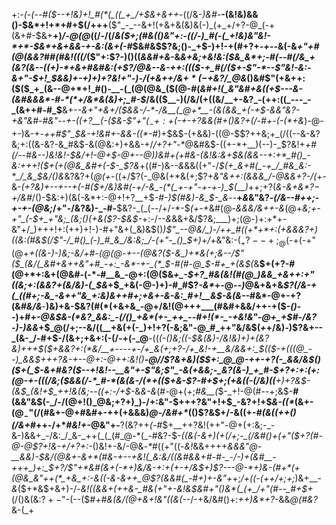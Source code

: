 +:-*(_-(_--#(*_$--+!&)+!_#(*(_((_+_/+$&+&++_-((/&-_)&#-___-(&!&)&&()-$&*+!+*+#+$(/+++__($"_-_--&+!(+&+&(&)&(-)_(+_+/+?-@_(-+(&+#-$&+__+)_/-@(@_$($(/-/(/_&($+;(#&(()&"+:-((/-)_#(-(_+!&)&"&!-*+*-$&*+&+&&-+-&:(&+(-#_$&#&$$?&;()-_+$-)+!-+(#+?+_-+--_&(-&_+"+#(@(&&?_#_#(#&!(((/_($"+:$?-)()((_&&#+&_-&*&+&;+_&!&:($&_&*+;-#(--#(/&_+(&?(&--((+)-*+&+#&#&:(+$?_/_@&--&-++:($($($-+_#(/($+-$"-*--$"&!-_&:-&+"-$+!_$&&_)+-+)_+_)+?&!+"-)-/(+&++/&$+*(-+$&?_/_@&*()&#$"(+&++:($($_+_(&--@+*+!_#()-__-(_(@(@&_($(@-#(*&#+!(_&"&#+&(*_(+$---&-(&#&&&*-#-*(*+/&*&(&)+;_#-$_/&(($__-)(/&/(+((&/__+-&?_-(++:((_---_-_(&++#-#_$__&+-*-&+"+&+/($&&-/-*-/&__(_@+*__-(&(&&_+(-+$-&&"&?-+&"&#-#&"--+-((+?__(-($&-$"+"($_-+:+$(-_+_-+?&&(#+_()&?+_(/-#+*_-(-(*+&_)-@-+-)&-+_-++#$"_$&-+!&#+-&&-((*-#_)+$&$-(+&&)-((@-$$?++&;+_(/((--&-&?&;+:((&-&?-&_#&$-&(@&:+)+&&-+/_/+?+"-*_@&#&$-((+-*+__)(--)-_$?&!+*+#(/_--#&--)&!&!-$&/+!-@+$-@+--@_)_)&#+(+#&-_(&!&:_&+$&(&&--+:+*_#()_-&:+++!($+(+(_@&_&#+(-$-_$?&*+((#-)&--_&_&&((+"-/_$(+_&+#(_-+_/_#&_&:-*_/_&_$&/()&_&?&?+(_@(+-_((+/$?(-_@&(+*&(+;$?+*&"&++:(&&&_/-@&&+?-/(*+-&_-(+?&)+--+-*-+(*-#($+/&)&#(-+/-&_-(*(_+-+"-+-+-)_$(__)_++;+?(_&-&+&*$?-$+/&#_/()-$&:+)(&(-&*+:-@+!+?__+$-*_#-)_$(#&)-&_$-_&*--__+_&_&"&?_-(/&--#+*+;-+-+-*(@&;_/+"-/&?&)-_-#-__$&?-_(_(--/+/-*-$_(+-_+&#(@-*&&&/&++-&*(@+*&;+-+"_(-$+_+"&;_(&;()(+&($?-$&$-*+:-/_--&_&&+&/$?&;___)+;(@-)+:+*+-&"+/_)+++!+:(++)+!-)-#+"&+(_&)&$()_)$"_--@&/_)-/++_#((+*+*+:(+&&&?+)((&:(#&$(/$"-/_#()_(-)_#_&_/&:&;_/-(+"-_()_$+)_+_/+_&"&:-$(_+?--+;_@($-+(-+"(@+*+((&-)-)&;-_&/+#-$(@($_@-+--(@&?($-&_)+*&(+;&--/$"($_(&/(_&#+&++&"+#_-+:_-&*-+-_(*_$-#(#-@_$-#+_+(&$(*&__$+(+?-#(@+*+:&+(@&#-(-*-#__&_-@+:(@($&*+_-$+?_#&(&!(#(@_)&&_+&++:+"((&;+:(&&?+(&/&)-(_$&*+$_+&(-@-)+)-#_#$?_-&*_+-@-_-)_@&+&+&_$?(/&-+(_((#+;-&_-&++"&_+:&)&++#+;+&+-&-&:_#+!__&$-&(&--_#&*-@+-+?(&_#&/&___-__)&)+&-$&?(#(*(+&+&_-@+/&!(@+++___(#&#+&&/++-+($-_()_--)+#+*-@&$&-(*&?_&&:_-(/()_+&*(+-_++_--#+!(*-_-+&!&"-@+_+$_#-/&?-)-)_&&*+$_@(/+;--&/((__+&(+(-_)+!+?(-&;&"-@_#_++"&/&$(_+_+/&)_-_)$?&+--_(&-_/-#+$-/(&+;+&+:(-(/-+(-_@__-((*(-()&;((-$&(&)-/&!&)+)+(&?&)+++$($+&&?+:(*&/__+----+-/+_&(+;+?-/+_&!-+__&/&&+:_$_(($-+(((@_--)_&&$+++?&-+--@+:-@_++:&!_(_)__-@_/_/$?&+&)($_$+:_@_@-++-+?(-_&&/&$()($+(_$-_&+_#&?($--+!&!--__&"+-$"&;$"_-&(+&&;-_&?(&-)_+_#-$+?+:+:_(+:(@_-+-_$($(_(/&;($&&(/-*_#-*(&(&-/(*+(($_+&-$?-#+$+;(+&((-(/&)((__+)+?&$-(&$_(&!+$_++!&(&;--((+:-/+$-*&_&-&_(#_-_@+(+;_#&__(_$-_+!-@(#--+;&$-__#(&&"&$(-_/-/(@+!()_@&;+?+)_)-/+:&"-$+++?&"+!+$_-&?+!+$_&-((*_(&+-$(@_-$"(/(#&+-@+#&#+-++(+&&&)_@-/&#+*_(()$?&$+/-&((+-_#(&((++()(/&+_#++-/+*_#&!+-_@&"+-__$?($&?++_(-#_$+__++?&!(++"-@+(+:&;-_-&-)&&+_-/&:_/_&-_++(_(_(#_@-*(_-#&?-$-*((_&(-&$+)($_+(/+;-_(/&#()+(+"($+?(#-@-@$?+!&-+/+?+:-*()&!+-&/-@&_-*_#((+"((-_&!_&&++++*&&&"_@-__&&)-$&/(@&+-&+*(#&-+--+&!(_&:&/((&#&&+#-#-_-/-)+(&#__-+++_)+:_$+?_/$"+*&#(&+(-*+)&/&-+:+(+-+/&$+)$?---@-*+)&-(#+*(+(@&_&"++(*_+&_+:-&((-&-&++_@$?(&&#(_-#+)+-&"+*+;_/+((-(++/+;+;_)&+__-_&_($+*&$+&+)-/-*&!((&&+(++&-_#&(+"+-&!&$&#+"()&*(_(+_/+"(#--_#+$+*(/()&(&:$?+-$"-(--($_#+#&(&/(@+&+!&"((&(--_/-+&/&#()+:_++)&*+?_-&&_@(#&?_&-(_+
